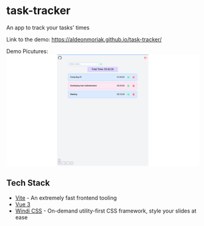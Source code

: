 # task-tracker

An app to track your tasks' times

Link to the demo: https://aldeonmoriak.github.io/task-tracker/

Demo Picutures:
![alt text](https://raw.githubusercontent.com/AldeonMoriak/task-tracker/main/src/assets/demoPictures/demo.png?raw=true)

## Tech Stack

- [Vite](https://vitejs.dev) - An extremely fast frontend tooling
- [Vue 3](https://v3.vuejs.org/) 
- [Windi CSS](https://github.com/windicss/windicss) - On-demand utility-first CSS framework, style your slides at ease
